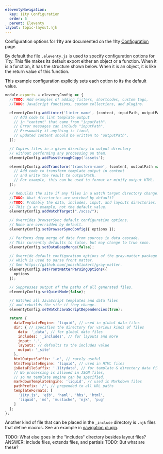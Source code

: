 ```yaml
---
eleventyNavigation:
  key: 11ty Configuration
  order: 5
  parent: Eleventy
layout: topic-layout.njk
---
```


Configuration options for 11ty are documented on the 11ty
[Configuration](https://www.11ty.dev/docs/config/) page.

By default the file `.eleventy.js` is used
to specify configuration options for 11ty.
This file makes its default export
either an object or a function.
When it is a function, it has the structure shown below.
When it is an object, it is like the return value of this function.

This example configuration explicitly
sets each option to its the default value.

```js
module.exports = eleventyConfig => {
  //TODO: Add examples of adding filters, shortcodes, custom tags,
  //TODO: JavaScript functions, custom collections, and plugins.

  eleventyConfig.addLinter('linter-name', (content, inputPath, outputPath => {
    // Add code to lint template output
    // in "content" that came from "inputPath".
    // Error messages can include "inputPath".
    // Presumably if anything is fixed,
    // updated content should be written to "outputPath".
  });

  // Copies files in a given directory to output directory
  // without performing any processing on them.
  eleventyConfig.addPassthroughCopy('assets');

  eleventyConfig.addTransform('transform-name', (content, outputPath => {
    // Add code to transform template output in content
    // and write the result to outputPath.
    // For example, this can be used to format or minify output HTML.
  });

  // Rebuilds the site if any files in a watch target directory change.
  //TODO: What directories are watched by default?
  //TODO: Probably the data, includes, input, and layouts directories.
  // This is an example, not the default value.
  eleventyConfig.addWatchTarget("./scss/");

  // Overrides BrowserSync default configuration options.
  // None are overridden by default.
  eleventyConfig.setBrowserSyncConfig({ options });

  // Performs deep merge of data from sources in data cascade.
  // This currently defaults to false, but may change to true soon.
  eleventyConfig.setDataDeepMerge(false);

  // Override default configuration options of the gray-matter package
  // which is used to parse front matter.
  // See https://github.com/jonschlinkert/gray-matter.
  eleventyConfig.setFrontMatterParsingOptions({
    options
  });

  // Suppresses output of the paths of all generated files.
  eleventyConfig.setQuietMode(false);

  // Watches all JavaScript templates and data files
  // and rebuilds the site if they change.
  eleventyConfig.setWatchJavaScriptDependencies(true);

  return {
    dataTemplateEngine: 'liquid', // used in global data files
    dir: { // specifies the directory for various kinds of files
      data: '_data', // for global data files
      includes: '_includes', // for layouts and more
      input: '.',
      layouts: // defaults to the includes value
      output: '_site'
    },
    htmlOutputSuffix: '-o', // rarely useful
    htmlTemplateEngine: 'liquid', // used in HTML files
    jsDataFileSuffix: '.11tydata', // for template & directory data files
    // No processing is allowed in JSON files,
    // so no template engine can be specified.
    markdownTemplateEngine: 'liquid', // used in Markdown files
    pathPrefix: '/', // prepended to all URL paths
    templateFormats: [
      '11ty.js', 'ejb', 'haml', 'hbs', 'html',
      'liquid', 'md', 'mustache', 'njk', 'pug'
    ]
  };
};
```

Another kind of file that can be placed in the `_include` directory
is `.njk` files that define macros.
See an example in [navigation plugin](/blog/navigation-plugin).

TODO: What else goes in the "includes" directory besides layout files?
ANSWER: include files, extends files, and partials
TODO: But what are these?
